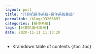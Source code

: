 ```yaml
---
layout: post
title: "计算机操作系统-操作系统基础"
permalink: /blog/93263697
categories: [操作系统]
tags: [计算机操作系统]
date: 2020-11-11 11:13:20
---
```


* Kramdown table of contents
{:toc .toc}
